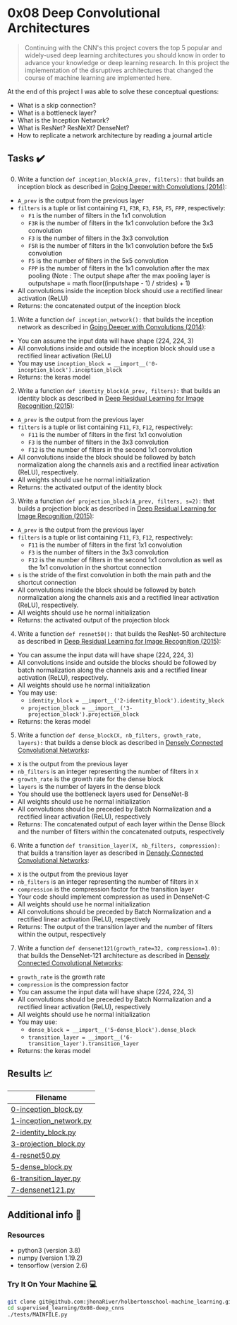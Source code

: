 # 0x08 Deep Convolutional Architectures

> Continuing with the CNN's this project covers the top 5 popular and widely-used deep learning architectures you should know in order to advance your knowledge or deep learning research. In this project the implementation of the disruptives architectures that changed the course of machine learning are implemented here.

At the end of this project I was able to solve these conceptual questions:
* What is a skip connection?
* What is a bottleneck layer?
* What is the Inception Network?
* What is ResNet? ResNeXt? DenseNet?
* How to replicate a network architecture by reading a journal article

## Tasks :heavy_check_mark:

0. Write a function `def inception_block(A_prev, filters):` that builds an inception block as described in [Going Deeper with Convolutions (2014)](https://arxiv.org/pdf/1409.4842.pdf):
* `A_prev` is the output from the previous layer
* `filters` is a tuple or list containing `F1`, `F3R`, `F3`, `F5R`, `F5`, `FPP`, respectively:
    * `F1` is the number of filters in the 1x1 convolution
    * `F3R` is the number of filters in the 1x1 convolution before the 3x3 convolution
    * `F3` is the number of filters in the 3x3 convolution
    * `F5R` is the number of filters in the 1x1 convolution before the 5x5 convolution
    * `F5` is the number of filters in the 5x5 convolution
    * `FPP` is the number of filters in the 1x1 convolution after the max pooling (Note : The output shape after the max pooling layer is outputshape = math.floor((inputshape - 1) / strides) + 1)
* All convolutions inside the inception block should use a rectified linear activation (ReLU)
* Returns: the concatenated output of the inception block

1. Write a function `def inception_network():` that builds the inception network as described in [Going Deeper with Convolutions (2014)](https://arxiv.org/pdf/1409.4842.pdf):
* You can assume the input data will have shape (224, 224, 3)
* All convolutions inside and outside the inception block should use a rectified linear activation (ReLU)
* You may use `inception_block = __import__('0-inception_block').inception_block`
* Returns: the keras model

2. Write a function `def identity_block(A_prev, filters):` that builds an identity block as described in [Deep Residual Learning for Image Recognition (2015)](https://arxiv.org/pdf/1512.03385.pdf):
* `A_prev` is the output from the previous layer
* `filters` is a tuple or list containing `F11`, `F3`, `F12`, respectively:
    * `F11` is the number of filters in the first 1x1 convolution
    * `F3` is the number of filters in the 3x3 convolution
    * `F12` is the number of filters in the second 1x1 convolution
* All convolutions inside the block should be followed by batch normalization along the channels axis and a rectified linear activation (ReLU), respectively.
* All weights should use he normal initialization
* Returns: the activated output of the identity block

3. Write a function `def projection_block(A_prev, filters, s=2):` that builds a projection block as described in [Deep Residual Learning for Image Recognition (2015)](https://arxiv.org/pdf/1512.03385.pdf):
* `A_prev` is the output from the previous layer
* `filters` is a tuple or list containing `F11`, `F3`, `F12`, respectively:
    * `F11` is the number of filters in the first 1x1 convolution
    * `F3` is the number of filters in the 3x3 convolution
    * `F12` is the number of filters in the second 1x1 convolution as well as the 1x1 convolution in the shortcut connection
* `s` is the stride of the first convolution in both the main path and the shortcut connection
* All convolutions inside the block should be followed by batch normalization along the channels axis and a rectified linear activation (ReLU), respectively.
* All weights should use he normal initialization
* Returns: the activated output of the projection block

4. Write a function `def resnet50():` that builds the ResNet-50 architecture as described in [Deep Residual Learning for Image Recognition (2015)](https://arxiv.org/pdf/1512.03385.pdf):
* You can assume the input data will have shape (224, 224, 3)
* All convolutions inside and outside the blocks should be followed by batch normalization along the channels axis and a rectified linear activation (ReLU), respectively.
* All weights should use he normal initialization
* You may use:
    * `identity_block = __import__('2-identity_block').identity_block`
    * `projection_block = __import__('3-projection_block').projection_block`
* Returns: the keras model

5. Write a function `def dense_block(X, nb_filters, growth_rate, layers):` that builds a dense block as described in [Densely Connected Convolutional Networks](https://arxiv.org/pdf/1608.06993.pdf):
* `X` is the output from the previous layer
* `nb_filters` is an integer representing the number of filters in `X`
* `growth_rate` is the growth rate for the dense block
* `layers` is the number of layers in the dense block
* You should use the bottleneck layers used for DenseNet-B
* All weights should use he normal initialization
* All convolutions should be preceded by Batch Normalization and a rectified linear activation (ReLU), respectively
* Returns: The concatenated output of each layer within the Dense Block and the number of filters within the concatenated outputs, respectively

6. Write a function `def transition_layer(X, nb_filters, compression):` that builds a transition layer as described in [Densely Connected Convolutional Networks](https://arxiv.org/pdf/1608.06993.pdf):
* `X` is the output from the previous layer
* `nb_filters` is an integer representing the number of filters in `X`
* `compression` is the compression factor for the transition layer
* Your code should implement compression as used in DenseNet-C
* All weights should use he normal initialization
* All convolutions should be preceded by Batch Normalization and a rectified linear activation (ReLU), respectively
* Returns: The output of the transition layer and the number of filters within the output, respectively

7. Write a function `def densenet121(growth_rate=32, compression=1.0):` that builds the DenseNet-121 architecture as described in [Densely Connected Convolutional Networks](https://arxiv.org/pdf/1608.06993.pdf):
* `growth_rate` is the growth rate
* `compression` is the compression factor
* You can assume the input data will have shape (224, 224, 3)
* All convolutions should be preceded by Batch Normalization and a rectified linear activation (ReLU), respectively
* All weights should use he normal initialization
* You may use:
    * `dense_block = __import__('5-dense_block').dense_block`
    * `transition_layer = __import__('6-transition_layer').transition_layer`
* Returns: the keras model

## Results :chart_with_upwards_trend:

| Filename |
| ------ |
| [0-inception_block.py](https://github.com/jhonaRiver/holbertonschool-machine_learning/blob/master/supervised_learning/0x08-deep_cnns/0-inception_block.py)|
| [1-inception_network.py](https://github.com/jhonaRiver/holbertonschool-machine_learning/blob/master/supervised_learning/0x08-deep_cnns/1-inception_network.py)|
| [2-identity_block.py](https://github.com/jhonaRiver/holbertonschool-machine_learning/blob/master/supervised_learning/0x08-deep_cnns/2-identity_block.py)|
| [3-projection_block.py](https://github.com/jhonaRiver/holbertonschool-machine_learning/blob/master/supervised_learning/0x08-deep_cnns/3-projection_block.py)|
| [4-resnet50.py](https://github.com/jhonaRiver/holbertonschool-machine_learning/blob/master/supervised_learning/0x08-deep_cnns/4-resnet50.py)|
| [5-dense_block.py](https://github.com/jhonaRiver/holbertonschool-machine_learning/blob/master/supervised_learning/0x08-deep_cnns/5-dense_block.py)|
| [6-transition_layer.py](https://github.com/jhonaRiver/holbertonschool-machine_learning/blob/master/supervised_learning/0x08-deep_cnns/6-transition_layer.py)|
| [7-densenet121.py](https://github.com/jhonaRiver/holbertonschool-machine_learning/blob/master/supervised_learning/0x08-deep_cnns/7-densenet121.py)|

## Additional info :construction:
### Resources
* python3 (version 3.8)
* numpy (version 1.19.2)
* tensorflow (version 2.6)

### Try It On Your Machine :computer:
```bash
git clone git@github.com:jhonaRiver/holbertonschool-machine_learning.git
cd supervised_learning/0x08-deep_cnns
./tests/MAINFILE.py
```